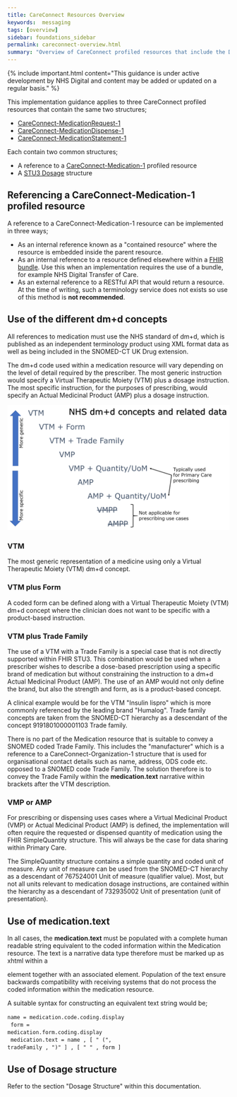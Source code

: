 ```yaml
---
title: CareConnect Resources Overview
keywords:  messaging
tags: [overview]
sidebar: foundations_sidebar
permalink: careconnect-overview.html
summary: "Overview of CareConnect profiled resources that include the Dosage structure"
---
```



{% include important.html content="This guidance is under active development by NHS Digital and content may be added or updated on a regular basis." %}

This implementation guidance applies to three CareConnect profiled resources that contain the same two structures;

  * [CareConnect-MedicationRequest-1](https://fhir.hl7.org.uk/STU3/StructureDefinition/CareConnect-MedicationRequest-1)
  * [CareConnect-MedicationDispense-1](https://fhir.hl7.org.uk/STU3/StructureDefinition/CareConnect-MedicationDispense-1)
  * [CareConnect-MedicationStatement-1](https://fhir.hl7.org.uk/STU3/StructureDefinition/CareConnect-MedicationStatement-1)

Each contain two common structures;

  * A reference to a [CareConnect-Medication-1](https://fhir.hl7.org.uk/STU3/StructureDefinition/CareConnect-Medication-1) profiled resource
  * A [STU3 Dosage](http://hl7.org/fhir/stu3/dosage.html#Dosage) structure

## Referencing a CareConnect-Medication-1 profiled resource ##

A reference to a CareConnect-Medication-1 resource can be implemented in three ways;
  * As an internal reference known as a "contained resource" where the resource is embedded inside the parent resource.
  * As an internal reference to a resource defined elsewhere within a [FHIR bundle](https://www.hl7.org/fhir/bundle.html). Use this when an implementation requires the use of a bundle, for example NHS Digital Transfer of Care.
  * As an external reference to a RESTful API that would return a resource. At the time of writing, such a terminology service does not exists so use of this method is **not recommended**.

<script src="https://gist.github.com/RobertGoochUK/6d2ec5ac0e42545a0598723be730578a.js"></script>

## Use of the different dm+d concepts ##

All references to medication must use the NHS standard of dm+d, which is published as an independent terminology product using XML format data as well as being included in the SNOMED-CT UK Drug extension.

The dm+d code used within a medication resource will vary depending on the level of detail required by the prescriber. The most generic instruction would specify a Virtual Therapeutic Moiety (VTM) plus a dosage instruction. The most specific instruction, for the purposes of prescribing, would specify an Actual Medicinal Product (AMP) plus a dosage instruction.

![alt text](images/overview/concepts.png "dm+d concepts and related data")

### VTM ###

The most generic representation of a medicine using only a Virtual Therapeutic Moiety (VTM) dm+d concept.

<script src="https://gist.github.com/RobertGoochUK/92bff409c185c985fdb85269cb912761.js"></script>

### VTM plus Form ###

A coded form can be defined along with a Virtual Therapeutic Moiety (VTM) dm+d concept where the clinician does not want to be specific with a product-based instruction.

<script src="https://gist.github.com/RobertGoochUK/43d83d1cac80e404d02a8440368362c7.js"></script>

### VTM plus Trade Family ###

The use of a VTM with a Trade Family is a special case that is not directly supported within FHIR STU3. This combination would be used when a prescriber wishes to describe a dose-based prescription using a specific brand of medication but without constraining the instruction to a dm+d Actual Medicinal Product (AMP). The use of an AMP would not only define the brand, but also the strength and form, as is a product-based concept.

A clinical example would be for the VTM "Insulin lispro" which is more commonly referenced by the leading brand "Humalog". Trade family concepts are taken from the SNOMED-CT hierarchy as a  descendant of the concept 9191801000001103 Trade family.

There is no part of the Medication resource that is suitable to convey a SNOMED coded Trade Family. This includes the "manufacturer" which is a reference to a CareConnect-Organization-1 structure that is used for organisational contact details such as name, address, ODS code etc. opposed to a SNOMED code Trade Family. The solution therefore is to convey the Trade Family within the **medication.text** narrative within brackets after the VTM description.

<script src="https://gist.github.com/RobertGoochUK/b8576feb29713055e54a6893c2a271cb.js"></script>

### VMP or AMP ###

For prescribing or dispensing uses cases where a Virtual Medicinal Product (VMP) or Actual Medicinal Product (AMP) is defined, the implementation will often require the requested or dispensed quantity of medication using the FHIR SimpleQuantity structure. This will always be the case for data sharing within Primary Care.

The SimpleQuantity structure contains a simple quantity and coded unit of measure. Any unit of measure can be used from the SNOMED-CT hierarchy as a descendant of 767524001 Unit of measure (qualifier value). Most, but not all units relevant to medication dosage instructions, are contained within the hierarchy as a descendant of 732935002 Unit of presentation (unit of presentation).

<script src="https://gist.github.com/RobertGoochUK/987b500e381e4b1fc3e258a19fda8acd.js"></script>

## Use of medication.text ##

In all cases, the **medication.text** must be populated with a complete human readable string equivalent to the coded information within the Medication resource. The text is a narrative data type therefore must be marked up as xhtml within a <div> element together with an associated <status> element. Population of the text ensure backwards compatibility with receiving systems that do not process the coded information within the medication resource.

A suitable syntax for constructing an equivalent text string would be;

<code>name = medication.code.coding.display <br/>
form = medication.form.coding.display <br/>
medication.text = name , [ " (", tradeFamily , ")" ] , [ " " , form  ]
</code>

## Use of Dosage structure ##

Refer to the section "Dosage Structure" within this documentation.